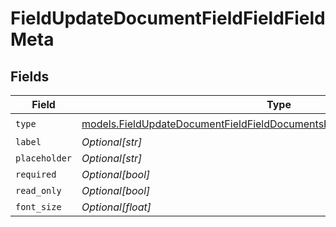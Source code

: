 # FieldUpdateDocumentFieldFieldFieldMeta


## Fields

| Field                                                                                                                                                        | Type                                                                                                                                                         | Required                                                                                                                                                     | Description                                                                                                                                                  |
| ------------------------------------------------------------------------------------------------------------------------------------------------------------ | ------------------------------------------------------------------------------------------------------------------------------------------------------------ | ------------------------------------------------------------------------------------------------------------------------------------------------------------ | ------------------------------------------------------------------------------------------------------------------------------------------------------------ |
| `type`                                                                                                                                                       | [models.FieldUpdateDocumentFieldFieldDocumentsFieldsRequestRequestBodyType](../models/fieldupdatedocumentfieldfielddocumentsfieldsrequestrequestbodytype.md) | :heavy_check_mark:                                                                                                                                           | N/A                                                                                                                                                          |
| `label`                                                                                                                                                      | *Optional[str]*                                                                                                                                              | :heavy_minus_sign:                                                                                                                                           | N/A                                                                                                                                                          |
| `placeholder`                                                                                                                                                | *Optional[str]*                                                                                                                                              | :heavy_minus_sign:                                                                                                                                           | N/A                                                                                                                                                          |
| `required`                                                                                                                                                   | *Optional[bool]*                                                                                                                                             | :heavy_minus_sign:                                                                                                                                           | N/A                                                                                                                                                          |
| `read_only`                                                                                                                                                  | *Optional[bool]*                                                                                                                                             | :heavy_minus_sign:                                                                                                                                           | N/A                                                                                                                                                          |
| `font_size`                                                                                                                                                  | *Optional[float]*                                                                                                                                            | :heavy_minus_sign:                                                                                                                                           | N/A                                                                                                                                                          |